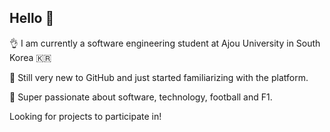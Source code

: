 ## Hello 👋 
👌 I am currently a software engineering student at Ajou University in South Korea 🇰🇷 

🙋 Still very new to GitHub and just started familiarizing with the platform.

👀 Super passionate about software, technology, football and F1. 

Looking for projects to participate in!
<!--
**kaunghko/kaunghko** is a ✨ _special_ ✨ repository because its `README.md` (this file) appears on your GitHub profile.

Here are some ideas to get you started:

- 🔭 I’m currently working on ...
- 🌱 I’m currently learning ...
- 👯 I’m looking to collaborate on ...
- 🤔 I’m looking for help with ...
- 💬 Ask me about ...
- 📫 How to reach me: ...
- 😄 Pronouns: ...
- ⚡ Fun fact: ...
-->
